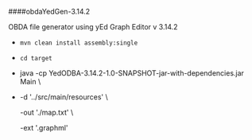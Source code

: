 ####obdaYedGen-3.14.2

 OBDA file generator using yEd Graph Editor v 3.14.2

 - ` mvn clean install assembly:single `
 - ` cd target `
 
 - java -cp YedODBA-3.14.2-1.0-SNAPSHOT-jar-with-dependencies.jar Main  \  
 - 
   -d   '../src/main/resources'                                         \ 

   -out './map.txt'                                                     \ 
   
   -ext '.graphml' </p>

